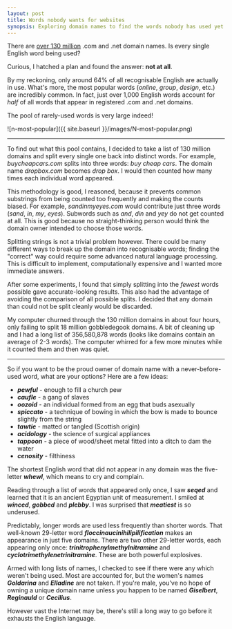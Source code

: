 ```yaml
---
layout: post
title: Words nobody wants for websites
synopsis: Exploring domain names to find the words nobody has used yet.
---
```


There are [over 130 million](http://www.verisigninc.com/en_US/channel-resources/domain-registry-products/zone-file-information/index.xhtml) .com and .net domain names. Is every single English word being used?

Curious, I hatched a plan and found the answer: **not at all**.

By my reckoning, only around 64% of all recognisable English are actually in use. What's more, the most popular words (*online*, *group*, *design*, etc.) are incredibly common. In fact, just over 1,000 English words account for *half* of all words that appear in registered .com and .net domains. 

The pool of rarely-used words is very large indeed!

![n-most-popular]({{ site.baseurl }}/images/N-most-popular.png)

---

To find out what this pool contains, I decided to take a list of 130 million domains and split every single one back into distinct words. For example, *buycheapcars.com* splits into three words: *buy cheap cars*. The domain name *dropbox.com* becomes *drop box*. I would then counted how many times each individual word appeared.

This methodology is good, I reasoned, because it prevents common substrings from being counted too frequently and making the counts biased. For example, *sandinmyeyes.com* would contribute just three words (*sand*, *in*, *my*, *eyes*). Subwords such as *and*, *din* and *yey* do not get counted at all. This is good because no straight-thinking person would think the domain owner intended to choose those words.

Splitting strings is not a trivial problem however. There could be many different ways to break up the domain into recognisable words; finding the "correct" way could require some advanced natural language processing. This is difficult to implement, computationally expensive and I wanted more immediate answers.

 After some experiments, I found that simply splitting into the *fewest* words possible gave accurate-looking results. This also had the advantage of avoiding the comparison of all possible splits. I decided that any domain than could not be split cleanly would be discarded.

My computer churned through the 130 million domains in about four hours, only failing to split 18 million gobbledegook domains. A bit of cleaning up and I had a long list of 356,580,878 words (looks like domains contain an average of 2-3 words). The computer whirred for a few more minutes while it counted them and then was quiet.

---

So if you want to be the proud owner of domain name with a never-before-used word, what are your options? Here are a few ideas:

- **_pewful_** - enough to fill a church pew
- **_caufle_** - a gang of slaves
- **_oozoid_** - an individual formed from an egg that buds asexually
- **_spiccato_** - a technique of bowing in which the bow is made to bounce slightly from the string
- **_tawtie_** - matted or tangled (Scottish origin)
- **_acidology_** - the science of surgical appliances
- **_tappoon_** -  a piece of wood/sheet metal fitted into a ditch to dam the water
- **_cenosity_** - filthiness

The shortest English word that did not appear in any domain was the five-letter **_whewl_**, which means to cry and complain. 

Reading through a list of words that appeared only once, I saw **_seqed_** and learned that it is an ancient Egyptian unit of measurement. I smiled at **_winced_**, **_gobbed_** and **_plebby_**. I was surprised that **_meatiest_** is so underused.

Predictably, longer words are used less frequently than shorter words. That well-known 29-letter word **_floccinaucinihilipilification_** makes an appearance in just five domains. There are two other 29-letter words, each appearing only once: **_trinitrophenylmethylnitramine_** and **_cyclotrimethylenetrinitramine_**. These are both powerful explosives.

Armed with long lists of names, I checked to see if there were any which weren't being used. Most are accounted for, but the women's names **_Goldarina_** and **_Elladine_** are not taken. If you're male, you've no hope of owning a unique domain name unless you happen to be named **_Giselbert_**, **_Reginauld_** or **_Cecilius_**.

However vast the Internet may be, there's still a long way to go before it exhausts the English language.
